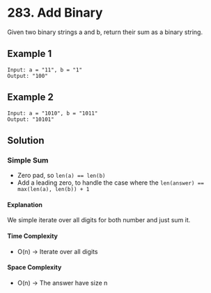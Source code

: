 # 283. Add Binary

Given two binary strings a and b, return their sum as a binary string.

## Example 1

```shell
Input: a = "11", b = "1"
Output: "100"
```

## Example 2

```shell
Input: a = "1010", b = "1011"
Output: "10101"
```

## Solution

### Simple Sum

- Zero pad, so `len(a) == len(b)`
- Add a leading zero, to handle the case where the `len(answer) == max(len(a), len(b)) + 1`

#### Explanation

We simple iterate over all digits for both number and just sum it.

#### Time Complexity

- O(n) -> Iterate over all digits

#### Space Complexity

- O(n) -> The answer have size n